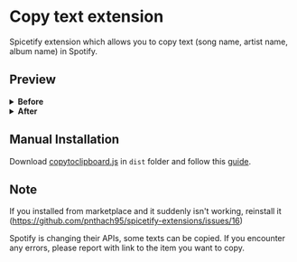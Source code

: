 # Copy text extension

Spicetify extension which allows you to copy text (song name, artist name, album name) in Spotify.

## Preview

<details>
  <summary><b>Before</b></summary>
  <br>
  <img src="https://raw.githubusercontent.com/ledoxmedox/spicetify-extensions/main/Before.png"/>
</details>

<details>
  <summary><b>After</b></summary>
  <br>
  <img src="https://raw.githubusercontent.com/ledoxmedox/spicetify-extensions/main/After.png"/>
</details>

## Manual Installation

Download [copytoclipboard.js](./dist/copytoclipboard.js) in `dist` folder and follow this [guide](https://spicetify.app/docs/advanced-usage/extensions#installing).

## Note

If you installed from marketplace and it suddenly isn't working, reinstall it (https://github.com/pnthach95/spicetify-extensions/issues/16)

Spotify is changing their APIs, some texts can be copied. If you encounter any errors, please report with link to the item you want to copy.
